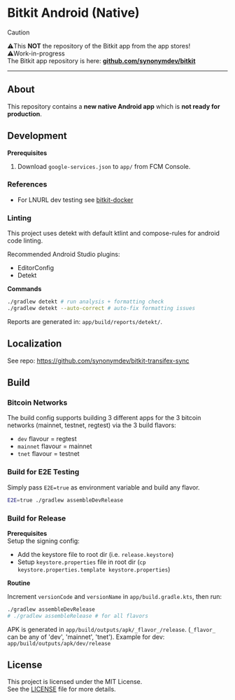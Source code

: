 # Bitkit Android (Native)

> [!CAUTION]
> ⚠️This **NOT** the repository of the Bitkit app from the app stores!<br>
> ⚠️Work-in-progress<br>
> The Bitkit app repository is here: **[github.com/synonymdev/bitkit](https://github.com/synonymdev/bitkit)**

---

## About

This repository contains a **new native Android app** which is **not ready for production**.

## Development

**Prerequisites**  
1. Download `google-services.json` to `app/` from FCM Console.

### References

- For LNURL dev testing see [bitkit-docker](https://github.com/ovitrif/bitkit-docker)

### Linting

This project uses detekt with default ktlint and compose-rules for android code linting.

Recommended Android Studio plugins:
- EditorConfig
- Detekt

**Commands** 
```sh
./gradlew detekt # run analysis + formatting check
./gradlew detekt --auto-correct # auto-fix formatting issues
```
Reports are generated in: `app/build/reports/detekt/`.

## Localization
See repo: https://github.com/synonymdev/bitkit-transifex-sync

## Build

### Bitcoin Networks
The build config supports building 3 different apps for the 3 bitcoin networks (mainnet, testnet, regtest) via the 3 build flavors:
- `dev` flavour = regtest
- `mainnet` flavour = mainnet
- `tnet` flavour = testnet

### Build for E2E Testing
Simply pass `E2E=true` as environment variable and build any flavor.

```sh
E2E=true ./gradlew assembleDevRelease
```

### Build for Release

**Prerequisites**  
Setup the signing config:
- Add the keystore file to root dir (i.e. `release.keystore`)
- Setup `keystore.properties` file in root dir (`cp keystore.properties.template keystore.properties`)

**Routine**

Increment `versionCode` and `versionName` in `app/build.gradle.kts`, then run:
```sh
./gradlew assembleDevRelease
# ./gradlew assembleRelease # for all flavors
```

APK is generated in `app/build/outputs/apk/_flavor_/release`. (`_flavor_` can be any of 'dev', 'mainnet', 'tnet').
Example for dev: `app/build/outputs/apk/dev/release`

## License

This project is licensed under the MIT License.  
See the [LICENSE](./LICENSE) file for more details.
